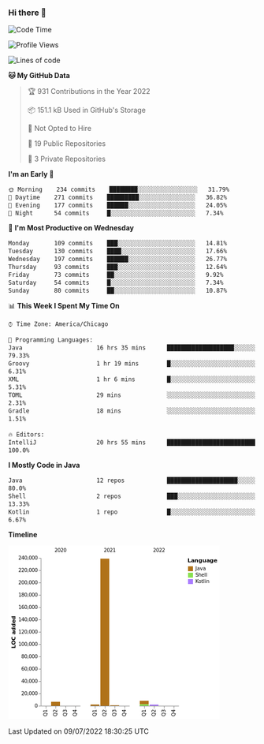 ### Hi there 👋


<!--START_SECTION:waka-->
![Code Time](http://img.shields.io/badge/Code%20Time-2%2C362%20hrs%2049%20mins-blue)

![Profile Views](http://img.shields.io/badge/Profile%20Views-0-blue)

![Lines of code](https://img.shields.io/badge/From%20Hello%20World%20I%27ve%20Written-259%20Thousand%20lines%20of%20code-blue)

**🐱 My GitHub Data** 

> 🏆 931 Contributions in the Year 2022
 > 
> 📦 151.1 kB Used in GitHub's Storage 
 > 
> 🚫 Not Opted to Hire
 > 
> 📜 19 Public Repositories 
 > 
> 🔑 3 Private Repositories  
 > 
**I'm an Early 🐤** 

```text
🌞 Morning    234 commits    ████████░░░░░░░░░░░░░░░░░   31.79% 
🌆 Daytime    271 commits    █████████░░░░░░░░░░░░░░░░   36.82% 
🌃 Evening    177 commits    ██████░░░░░░░░░░░░░░░░░░░   24.05% 
🌙 Night      54 commits     █░░░░░░░░░░░░░░░░░░░░░░░░   7.34%

```
📅 **I'm Most Productive on Wednesday** 

```text
Monday       109 commits    ███░░░░░░░░░░░░░░░░░░░░░░   14.81% 
Tuesday      130 commits    ████░░░░░░░░░░░░░░░░░░░░░   17.66% 
Wednesday    197 commits    ██████░░░░░░░░░░░░░░░░░░░   26.77% 
Thursday     93 commits     ███░░░░░░░░░░░░░░░░░░░░░░   12.64% 
Friday       73 commits     ██░░░░░░░░░░░░░░░░░░░░░░░   9.92% 
Saturday     54 commits     █░░░░░░░░░░░░░░░░░░░░░░░░   7.34% 
Sunday       80 commits     ██░░░░░░░░░░░░░░░░░░░░░░░   10.87%

```


📊 **This Week I Spent My Time On** 

```text
⌚︎ Time Zone: America/Chicago

💬 Programming Languages: 
Java                     16 hrs 35 mins      ███████████████████░░░░░░   79.33% 
Groovy                   1 hr 19 mins        █░░░░░░░░░░░░░░░░░░░░░░░░   6.31% 
XML                      1 hr 6 mins         █░░░░░░░░░░░░░░░░░░░░░░░░   5.31% 
TOML                     29 mins             ░░░░░░░░░░░░░░░░░░░░░░░░░   2.31% 
Gradle                   18 mins             ░░░░░░░░░░░░░░░░░░░░░░░░░   1.51%

🔥 Editors: 
IntelliJ                 20 hrs 55 mins      █████████████████████████   100.0%

```

**I Mostly Code in Java** 

```text
Java                     12 repos            ████████████████████░░░░░   80.0% 
Shell                    2 repos             ███░░░░░░░░░░░░░░░░░░░░░░   13.33% 
Kotlin                   1 repo              █░░░░░░░░░░░░░░░░░░░░░░░░   6.67%

```


**Timeline**

![Chart not found](https://raw.githubusercontent.com/powercasgamer/powercasgamer/master/charts/bar_graph.png) 


 Last Updated on 09/07/2022 18:30:25 UTC
<!--END_SECTION:waka-->
